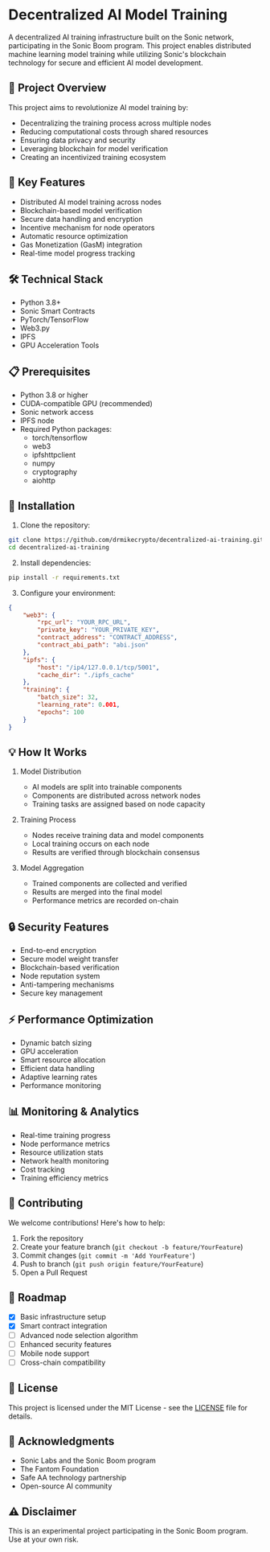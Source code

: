 # Decentralized AI Model Training

A decentralized AI training infrastructure built on the Sonic network, participating in the Sonic Boom program. This project enables distributed machine learning model training while utilizing Sonic's blockchain technology for secure and efficient AI model development.

## 🎯 Project Overview

This project aims to revolutionize AI model training by:
- Decentralizing the training process across multiple nodes
- Reducing computational costs through shared resources
- Ensuring data privacy and security
- Leveraging blockchain for model verification
- Creating an incentivized training ecosystem

## 🚀 Key Features

- Distributed AI model training across nodes
- Blockchain-based model verification
- Secure data handling and encryption
- Incentive mechanism for node operators
- Automatic resource optimization
- Gas Monetization (GasM) integration
- Real-time model progress tracking

## 🛠 Technical Stack

- Python 3.8+
- Sonic Smart Contracts
- PyTorch/TensorFlow
- Web3.py
- IPFS
- GPU Acceleration Tools

## 📋 Prerequisites

- Python 3.8 or higher
- CUDA-compatible GPU (recommended)
- Sonic network access
- IPFS node
- Required Python packages:
  - torch/tensorflow
  - web3
  - ipfshttpclient
  - numpy
  - cryptography
  - aiohttp

## 🔧 Installation

1. Clone the repository:
```bash
git clone https://github.com/drmikecrypto/decentralized-ai-training.git
cd decentralized-ai-training
```

2. Install dependencies:
```bash
pip install -r requirements.txt
```

3. Configure your environment:
```json
{
    "web3": {
        "rpc_url": "YOUR_RPC_URL",
        "private_key": "YOUR_PRIVATE_KEY",
        "contract_address": "CONTRACT_ADDRESS",
        "contract_abi_path": "abi.json"
    },
    "ipfs": {
        "host": "/ip4/127.0.0.1/tcp/5001",
        "cache_dir": "./ipfs_cache"
    },
    "training": {
        "batch_size": 32,
        "learning_rate": 0.001,
        "epochs": 100
    }
}
```

## 💡 How It Works

1. Model Distribution
   - AI models are split into trainable components
   - Components are distributed across network nodes
   - Training tasks are assigned based on node capacity

2. Training Process
   - Nodes receive training data and model components
   - Local training occurs on each node
   - Results are verified through blockchain consensus

3. Model Aggregation
   - Trained components are collected and verified
   - Results are merged into the final model
   - Performance metrics are recorded on-chain

## 🔒 Security Features

- End-to-end encryption
- Secure model weight transfer
- Blockchain-based verification
- Node reputation system
- Anti-tampering mechanisms
- Secure key management

## ⚡ Performance Optimization

- Dynamic batch sizing
- GPU acceleration
- Smart resource allocation
- Efficient data handling
- Adaptive learning rates
- Performance monitoring

## 📊 Monitoring & Analytics

- Real-time training progress
- Node performance metrics
- Resource utilization stats
- Network health monitoring
- Cost tracking
- Training efficiency metrics

## 🤝 Contributing

We welcome contributions! Here's how to help:

1. Fork the repository
2. Create your feature branch (`git checkout -b feature/YourFeature`)
3. Commit changes (`git commit -m 'Add YourFeature'`)
4. Push to branch (`git push origin feature/YourFeature`)
5. Open a Pull Request

## 🎯 Roadmap

- [x] Basic infrastructure setup
- [x] Smart contract integration
- [ ] Advanced node selection algorithm
- [ ] Enhanced security features
- [ ] Mobile node support
- [ ] Cross-chain compatibility

## 📜 License

This project is licensed under the MIT License - see the [LICENSE](LICENSE) file for details.

## 🌟 Acknowledgments

- Sonic Labs and the Sonic Boom program
- The Fantom Foundation
- Safe AA technology partnership
- Open-source AI community


## ⚠️ Disclaimer

This is an experimental project participating in the Sonic Boom program. Use at your own risk.

